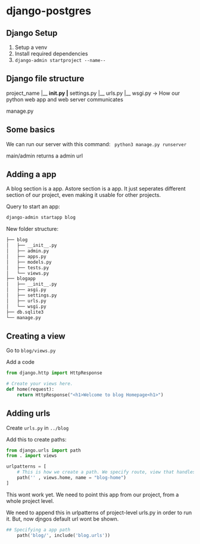 # django-postgres

## Django Setup
1. Setup a venv
2. Install required dependencies
3. `django-admin startproject --name-- `

## Django file structure

project_name
|__ __init.py
|__ settings.py
|__ urls.py
|__ wsgi.py -> How our python web app and web server communicates

manage.py

## Some basics
We can run our server with this command:
` python3 manage.py runserver`

main/admin returns a admin url

## Adding a app 

A blog section is a app. Astore section is a app. It just seperates different section of our project, even making it usable for other projects.

Query to start an app:
```bash
django-admin startapp blog
```

New folder structure:
``` bash
├── blog
│   ├── __init__.py
│   ├── admin.py
│   ├── apps.py
│   ├── models.py
│   ├── tests.py
│   └── views.py
├── blogapp
│   ├── __init__.py
│   ├── asgi.py
│   ├── settings.py
│   ├── urls.py
│   └── wsgi.py
├── db.sqlite3
└── manage.py
```

## Creating a view

Go to `blog/views.py`

Add a code 
```python
from django.http import HttpResponse

# Create your views here.
def home(request):
    return HttpResponse("<h1>Welcome to blog Homepage<h1>")
```

## Adding urls
Create `urls.py` in `../blog`

Add this to create paths:

```py
from django.urls import path
from . import views 

urlpatterns = [
    # This is how we create a path. We specify route, view that handles the logic behind the url, and a app-specific name to avoid further issues.
    path('' , views.home, name = "blog-home")
]
```
This wont work yet. We need to point this app from our project, from a whole project level.

We need to append this in urlpatterns of project-level urls.py in order to run it. But, now djngos default url wont be shown.
```py
## Specifying a app path
    path('blog/', include('blog.urls'))
```

